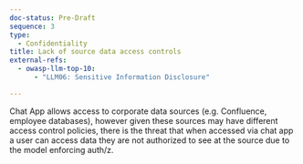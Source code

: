 ```yaml
---
doc-status: Pre-Draft
sequence: 3
type:
  - Confidentiality
title: Lack of source data access controls
external-refs:
  - owasp-llm-top-10:
      - "LLM06: Sensitive Information Disclosure"

---
```


Chat App allows access to corporate data sources (e.g. Confluence, employee databases), however given these sources may have different access control policies, there is the threat that when accessed via chat app a user can access data they are not authorized to see at the source due to the model enforcing auth/z.
